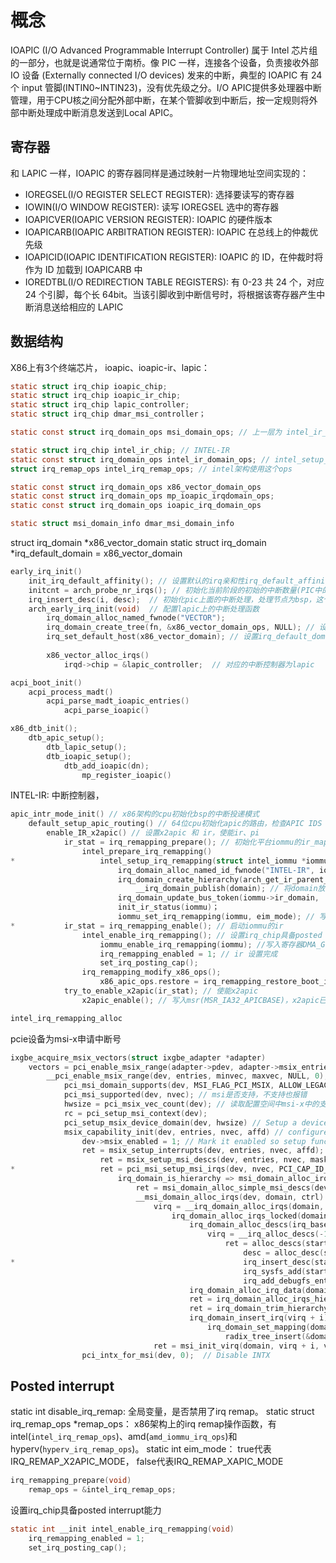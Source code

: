 # 概念

IOAPIC (I/O Advanced Programmable Interrupt Controller) 属于 Intel 芯片组的一部分，也就是说通常位于南桥。像 PIC 一样，连接各个设备，负责接收外部 IO 设备 (Externally connected I/O devices) 发来的中断，典型的 IOAPIC 有 24 个 input 管脚(INTIN0~INTIN23)，没有优先级之分。I/O APIC提供多处理器中断管理，用于CPU核之间分配外部中断，在某个管脚收到中断后，按一定规则将外部中断处理成中断消息发送到Local APIC。

## 寄存器
和 LAPIC 一样，IOAPIC 的寄存器同样是通过映射一片物理地址空间实现的：

- IOREGSEL(I/O REGISTER SELECT REGISTER): 选择要读写的寄存器
- IOWIN(I/O WINDOW REGISTER): 读写 IOREGSEL 选中的寄存器
- IOAPICVER(IOAPIC VERSION REGISTER): IOAPIC 的硬件版本
- IOAPICARB(IOAPIC ARBITRATION REGISTER): IOAPIC 在总线上的仲裁优先级
- IOAPICID(IOAPIC IDENTIFICATION REGISTER): IOAPIC 的 ID，在仲裁时将作为 ID 加载到 IOAPICARB 中
- IOREDTBL(I/O REDIRECTION TABLE REGISTERS): 有 0-23 共 24 个，对应 24 个引脚，每个长 64bit。当该引脚收到中断信号时，将根据该寄存器产生中断消息送给相应的 LAPIC


## 数据结构

X86上有3个终端芯片， ioapic、ioapic-ir、lapic： 
```C
static struct irq_chip ioapic_chip;
static struct irq_chip ioapic_ir_chip;
static struct irq_chip lapic_controller;
static struct irq_chip dmar_msi_controller；

static const struct irq_domain_ops msi_domain_ops; // 上一层为 intel_ir_domain_ops，调用了irq_domain_alloc_irqs_parent 分配中断号

static struct irq_chip intel_ir_chip; // INTEL-IR
static const struct irq_domain_ops intel_ir_domain_ops; // intel_setup_irq_remapping
struct irq_remap_ops intel_irq_remap_ops; // intel架构使用这个ops

static const struct irq_domain_ops x86_vector_domain_ops 
static const struct irq_domain_ops mp_ioapic_irqdomain_ops;
static const struct irq_domain_ops ioapic_irq_domain_ops 

static struct msi_domain_info dmar_msi_domain_info

```


struct irq_domain *x86_vector_domain
static struct irq_domain *irq_default_domain = x86_vector_domain

```C
early_irq_init()
    init_irq_default_affinity(); // 设置默认的irq亲和性irq_default_affinity
    initcnt = arch_probe_nr_irqs(); // 初始化当前阶段的初始的中断数量(PIC中的中断数量，所以大部分是16)，这个数量可能超过256，和idt什么关系呢
    irq_insert_desc(i, desc);  // 初始化pic上面的中断处理，处理节点为bsp，这个地方貌似没有具体的处理函数
    arch_early_irq_init(void)  // 配置lapic上的中断处理函数
        irq_domain_alloc_named_fwnode("VECTOR"); 
        irq_domain_create_tree(fn, &x86_vector_domain_ops, NULL); // 设置irq_domain的ops为x86_vector_domain_ops
        irq_set_default_host(x86_vector_domain); // 设置irq_default_domain为x86_vector_domain，为所有irq_domain的root
        
        x86_vector_alloc_irqs()
            irqd->chip = &lapic_controller;  // 对应的中断控制器为lapic
```

```C
acpi_boot_init()
    acpi_process_madt()
        acpi_parse_madt_ioapic_entries()
            acpi_parse_ioapic()
```

```C
x86_dtb_init();
    dtb_apic_setup();
        dtb_lapic_setup();
        dtb_ioapic_setup();
            dtb_add_ioapic(dn);
                mp_register_ioapic()
```

INTEL-IR: 中断控制器，
```C
apic_intr_mode_init() // x86架构的cpu初始化bsp的中断投递模式
    default_setup_apic_routing() // 64位cpu初始化apic的路由，检查APIC IDS / bios_cpu_apicid 配置合适的APIC模式 (pic/ xapic/x2apic)
        enable_IR_x2apic() // 设置x2apic 和 ir，使能ir、pi
            ir_stat = irq_remapping_prepare(); // 初始化平台iommu的ir_map_ops, 用于支持ir、dmar和pi
                intel_prepare_irq_remapping()
*                   intel_setup_irq_remapping(struct intel_iommu *iommu) // 初始化iommu的ir_table, 包含65536个irte，和对应设置的bitmap
                        irq_domain_alloc_named_id_fwnode("INTEL-IR", iommu->seq_id); // 设置irq_domain的名字为INTEL-IR-%seq_id, 就是说可以有多个iommu
                        irq_domain_create_hierarchy(arch_get_ir_parent_domain(),  0, INTR_REMAP_TABLE_ENTRIES, fn, &intel_ir_domain_ops, iommu); // 创建irq_domain, parent为x86_vector_domain，ops为intel_ir_domain_ops 
                            __irq_domain_publish(domain); // 将domain放到全局列表上irq_domain_list
                        irq_domain_update_bus_token(iommu->ir_domain,  DOMAIN_BUS_DMAR); 将ir_domain设置为DOMAIN_BUS_DMAR
                        init_ir_status(iommu)；
                        iommu_set_irq_remapping(iommu, eim_mode); // 写入iommu寄存器的irtable物理地址和中断模式，x2apic？
*           ir_stat = irq_remapping_enable(); // 启动iommu的ir
                intel_enable_irq_remapping(); // 设置irq_chip具备posted interrupt能力
                    iommu_enable_irq_remapping(iommu); //写入寄存器DMA_GCMD_IRE，使能ire。删除DMA_GCMD_CFI cimpatibility-format msi能力
                    irq_remapping_enabled = 1; // ir 设置完成
                    set_irq_posting_cap();
                irq_remapping_modify_x86_ops();
                    x86_apic_ops.restore = irq_remapping_restore_boot_irq_mode;
            try_to_enable_x2apic(ir_stat); // 使能x2apic
                x2apic_enable(); // 写入msr(MSR_IA32_APICBASE)，x2apic已经可以使用

intel_irq_remapping_alloc

```
pcie设备为msi-x申请中断号
```C
ixgbe_acquire_msix_vectors(struct ixgbe_adapter *adapter)
    vectors = pci_enable_msix_range(adapter->pdev, adapter->msix_entries, vector_threshold, vectors); // vectors为tx + rx + 1，收发队列+管理， 不超过cpu数量，确保配置空间可以保存
        __pci_enable_msix_range(dev, entries, minvec, maxvec, NULL, 0); // affinity=NULL
            pci_msi_domain_supports(dev, MSI_FLAG_PCI_MSIX, ALLOW_LEGACY); // 检查msi-x是否初始化完成，irq_domain 已经准备好
            pci_msi_supported(dev, nvec); // msi是否支持，不支持也报错
            hwsize = pci_msix_vec_count(dev); // 读取配置空间中msi-x中的支持中断数量，作为中断数量上限，申请的irq不能超过这个数，否则没法保存到配置空间
            rc = pci_setup_msi_context(dev);
            pci_setup_msix_device_domain(dev, hwsize) // Setup a device MSI-X interrupt domain
            msix_capability_init(dev, entries, nvec, affd) // configure device's MSI-X capability
                dev->msix_enabled = 1; // Mark it enabled so setup functions can query it
                ret = msix_setup_interrupts(dev, entries, nvec, affd);
                    ret = msix_setup_msi_descs(dev, entries, nvec, masks);
*                   ret = pci_msi_setup_msi_irqs(dev, nvec, PCI_CAP_ID_MSIX);
                        irq_domain_is_hierarchy => msi_domain_alloc_irqs_all_locked(&dev->dev, MSI_DEFAULT_DOMAIN, nvec);
                            ret = msi_domain_alloc_simple_msi_descs(dev, info, ctrl);
                            __msi_domain_alloc_irqs(dev, domain, ctrl)
                                virq = __irq_domain_alloc_irqs(domain, -1, desc->nvec_used, dev_to_node(dev), &arg, false, desc->affinity);
                                    irq_domain_alloc_irqs_locked(domain, irq_base, nr_irqs, node, arg, realloc, affinity);
                                        irq_domain_alloc_descs(irq_base, nr_irqs, 0, node, affinity); // 申请nr_irqs个desc
                                            virq = __irq_alloc_descs(-1, hint, cnt, node, THIS_MODULE, affinity);
                                                ret = alloc_descs(start, cnt, node, affinity, owner);
                                                    desc = alloc_desc(start + i, node, flags, mask, owner);
*                                                   irq_insert_desc(start + i, desc);
                                                    irq_sysfs_add(start + i, desc);
                                                    irq_add_debugfs_entry(start + i, desc);
                                        irq_domain_alloc_irq_data(domain, virq, nr_irqs)
                                        ret = irq_domain_alloc_irqs_hierarchy(domain, virq, nr_irqs, arg);
                                        ret = irq_domain_trim_hierarchy(virq + i);
                                        irq_domain_insert_irq(virq + i);
                                            irq_domain_set_mapping(domain, data->hwirq, data);
                                                radix_tree_insert(&domain->revmap_tree, hwirq, irq_data);
                                ret = msi_init_virq(domain, virq + i, vflags);
                pci_intx_for_msi(dev, 0);  // Disable INTX

```
## Posted interrupt

static int disable_irq_remap: 全局变量，是否禁用了irq remap。
static struct irq_remap_ops *remap_ops： x86架构上的irq remap操作函数，有intel(`intel_irq_remap_ops`)、amd(`amd_iommu_irq_ops`)和hyperv(`hyperv_irq_remap_ops`)。
static int eim_mode： true代表IRQ_REMAP_X2APIC_MODE， false代表IRQ_REMAP_XAPIC_MODE
```C
irq_remapping_prepare(void)
    remap_ops = &intel_irq_remap_ops;
```

设置irq_chip具备posted interrupt能力
```C
static int __init intel_enable_irq_remapping(void)
    irq_remapping_enabled = 1;
	set_irq_posting_cap();
```